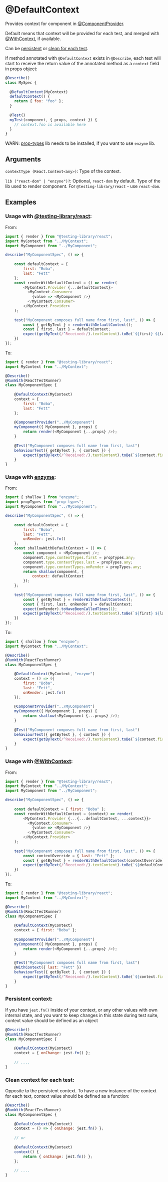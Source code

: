 # @DefaultContext

Provides context for component in [@ComponentProvider](react/ComponentProvider.md).

Default means that context will be provided for each test, and merged with [@WithContext](react/WithContext.md), if available.

Can be [persistent](#persistent-context) or [clean for each test](#clean-context-for-each-test).

If method annotated with `@DefaultContext` exists in `@Describe`, each test will start to receive the return value of the annotated method as a `context` field in props object:

```javascript
@Describe()
class MySpec {
  
  @DefaultContext(MyContext)
  defaultContext() {
    return { foo: "foo" };
  }
  
  @Test()
  myTest(component, { props, context }) {
    // context.foo is available here
  }
}
```

WARN: [prop-types](https://www.npmjs.com/package/prop-types) lib needs to be installed, if you want to use `enzyme` lib.

## Arguments

`contextType (React.Context<any>)`: Type of the context.

`lib ("react-dom" | "enzyne")?`: Optional, `react-dom` by default. Type of the lib used to render component. For `@testing-library/react` - use `react-dom`.

## Examples

### Usage with [@testing-library/react](https://testing-library.com/docs/react-testing-library/intro):

From:

```javascript
import { render } from "@testing-library/react";
import MyContext from "../MyContext";
import MyComponent from "../MyComponent";

describe("MyComponentSpec", () => {
    
    const defaultContext = {
        first: "Boba",
        last: "Fett"
    };
    const renderWithDefaultContext = () => render(
        <MyContext.Provider {...defaultContext}>
          <MyContext.Consumer>
            {value => <MyComponent />}
          </MyContext.Consumer>
        </MyContext.Provider>
    );
    
    test("MyComponent composes full name from first, last", () => {
        const { getByText } = renderWithDefaultContext();
        const { first, last } = defaultContext;
        expect(getByText(/^Received:/).textContent).toBe(`${first} ${last}`);
    })
});
```

To:

```javascript
import { render } from "@testing-library/react";
import MyContext from "../MyContext";

@Describe()
@RunWith(ReactTestRunner)
class MyComponentSpec {
    
    @DefaultContext(MyContext)
    context = {
        first: "Boba",
        last: "Fett"
    };
    
    @ComponentProvider("../MyComponent")
    myComponent({ MyComponent }, props) {
        return render(<MyComponent {...props} />);
    }
    
    @Test("MyComponent composes full name from first, last")
    behaviourTest({ getByText }, { context }) {
        expect(getByText(/^Received:/).textContent).toBe(`${context.first} ${context.last}`);
    }
}
```

### Usage with [enzyme](https://airbnb.io/enzyme/):

From:

```javascript
import { shallow } from "enzyme";
import propTypes from "prop-types";
import MyComponent from "../MyComponent";

describe("MyComponentSpec", () => {
    
    const defaultContext = {
        first: "Boba",
        last: "Fett",
        onRender: jest.fn()
    };
    const shallowWithDefaultContext = () => {
        const component = <MyComponent />;
        component.type.contextTypes.first = propTypes.any;
        component.type.contextTypes.last = propTypes.any;
        component.type.contextTypes.onRender = propTypes.any;
        return shallow(component, {
            context: defaultContext
        }); 
    };
    
    test("MyComponent composes full name from first, last", () => {
        const { getByText } = renderWithDefaultContext();
        const { first, last, onRender } = defaultContext;
        expect(onRender).toHaveBeenCalledTimes(1);
        expect(getByText(/^Received:/).textContent).toBe(`${first} ${last}`);
    })
});
```

To:

```javascript
import { shallow } from "enzyme";
import MyContext from "../MyContext";

@Describe()
@RunWith(ReactTestRunner)
class MyComponentSpec {
    
    @DefaultContext(MyContext, "enzyme")
    context = () => ({
        first: "Boba",
        last: "Fett",
        onRender: jest.fn()
    });
    
    @ComponentProvider("../MyComponent")
    myComponent({ MyComponent }, props) {
        return shallow(<MyComponent {...props} />);
    }
    
    @Test("MyComponent composes full name from first, last")
    behaviourTest({ getByText }, { context }) {
        expect(getByText(/^Received:/).textContent).toBe(`${context.first} ${context.last}`);
    }
}
```

### Usage with [@WithContext](react/WithContext.md):

From:

```javascript
import { render } from "@testing-library/react";
import MyContext from "../MyContext";
import MyComponent from "../MyComponent";

describe("MyComponentSpec", () => {
    
    const defaultContext = { first: "Boba" };
    const renderWithDefaultContext = (context) => render(
        <MyContext.Provider {...{...defaultContext, ...context}}>
          <MyContext.Consumer>
            {value => <MyComponent />}
          </MyContext.Consumer>
        </MyContext.Provider>
    );
    
    test("MyComponent composes full name from first, last", () => {
        const contextOverride = { last: "Fett" };
        const { getByText } = renderWithDefaultContext(contextOverride);
        expect(getByText(/^Received:/).textContent).toBe(`${defaultContext.first} ${contextOverride.last}`);
    })
});
```

To:

```javascript
import { render } from "@testing-library/react";
import MyContext from "../MyContext";

@Describe()
@RunWith(ReactTestRunner)
class MyComponentSpec {
    
    @DefaultContext(MyContext)
    context = { first: "Boba" };
    
    @ComponentProvider("../MyComponent")
    myComponent({ MyComponent }, props) {
        return render(<MyComponent {...props} />);
    }
    
    @Test("MyComponent composes full name from first, last")
    @WithContext({ last: "Fett" })
    behaviourTest({ getByText }, { context }) {
        expect(getByText(/^Received:/).textContent).toBe(`${context.first} ${context.last}`);
    }
}
```

### Persistent context:

If you have `jest.fn()` inside of your context, or any other values with own internal state, and you want to keep changes in this state during test suite, context value should be defined as an object

```javascript
@Describe()
@RunWith(ReactTestRunner)
class MyComponentSpec {
    
    @DefaultContext(MyContext)
    context = { onChange: jest.fn() };
    
    // ....
}
```

### Clean context for each test:

Opposite to the persistent context. To have a new instance of the context for each text, context value should be defined as a function:

```javascript
@Describe()
@RunWith(ReactTestRunner)
class MyComponentSpec {
    
    @DefaultContext(MyContext)
    context = () => { onChange: jest.fn() };
    
    // or
    
    @DefaultContext(MyContext)
    context() {
        return { onChange: jest.fn() };
    };
    
    // ....
}
```

